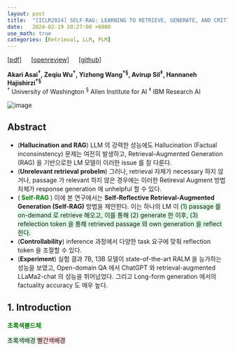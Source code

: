 ```yaml
---
layout: post
title:  "[ICLR2024] SELF-RAG: LEARNING TO RETRIEVE, GENERATE, AND CRITIQUE THROUGH SELF-REFLECTION"
date:   2024-02-19 20:27:00 +0900
use_math: true
categories: [Retrieval, LLM, PLM]
---
```


[[pdf]](https://arxiv.org/pdf/2310.11511.pdf) &emsp;
[[openreview]](https://openreview.net/forum?id=hSyW5go0v8) &emsp;
[[github]](https://github.com/AkariAsai/self-rag)

**Akari Asai<sup>†</sup>, Zeqiu Wu<sup>†</sup>, Yizhong Wang<sup>†§</sup>, Avirup Sil<sup>‡</sup>, Hannaneh Hajishirzi<sup>†§</sup>**
<br><sup>†</sup> University of Washington <sup>§</sup> Allen Institute for AI <sup>‡</sup> IBM Research AI &emsp;

![image](https://github.com/yong1-kim/yong1-kim.github.io/assets/42200027/3f85785b-b3b0-461a-8397-57285fbb97ce)

## Abstract
- (**Hallucination and RAG**) LLM 의 강력한 성능에도 Hallucination (Factual inconsinstency) 문제는 여전히 발생하고, Retrieval-Augmented Generation (RAG) 을 기반으로한 LM 모델이 이러한 issue 를 잘 다룬다.
- (**Unrelevant retrieval probelm**) 그러나, retrieval 자체가 necessary 하지 않거나, passage 가 relevant 하지 않은 경우에는 이러한 Retireval Augment 방법 자체가 response generation 에 unhelpful 할 수 있다.
- (<span style='color:green;font-weight:bold'> Self-RAG </span>) 이에 본 연구에서는 **Self-Reflective Retrieval-Augmented Generation (Self-RAG)** 방법을 제안한다. 이는 하나의 LM 이 <span style='background-color: #dcffe4'> 
 (1) passage 를 on-demand 로 retrieve 해오고, 이를 통해 (2) generate 한 이후, (3) refelection token 을 통해 retrieved passage 와 own generation 을 reflect 한다. </span>
- (**Controllability**) inference 과정에서 다양한 task 요구에 맞춰 reflection token 을 조절할 수 있다.
- (**Experiment**) 실험 결과 7B, 13B 모델이 state-of-the-art RALM 을 능가하는 성능을 보였고, Open-domain QA 에서 ChatGPT 와 retrieval-augmented LLaMa2-chat 의 성능을 뛰어넘었다. 그리고 Long-form generation 에서의 factuality accuracy 도 매우 높다.

## 1. Introduction





<span style='color:green;font-weight:bold'> 초록색볼드체 </span>

<span style='background-color: #dcffe4'> 초록색배경 </span>
<span style='background-color: #ffdce0'> 빨간색배경 </span>
